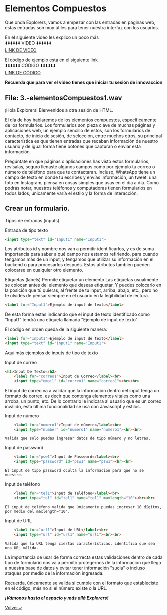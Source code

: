 # Elementos Compuestos

Que onda Explorers, vamos a empezar con las entradas en páginas web, estas entradas son muy útiles para tener nuestra interfaz con los usuarios.

En el siguiente video les explico un poco más<br>
⬇️⬇️⬇️⬇️⬇️⬇️ VIDEO ⬇️⬇️⬇️⬇️⬇️⬇️<br>
[LINK DE VIDEO](https://web.microsoftstream.com/video/fedb8772-5239-4706-9ee4-a347eba21a29)

El código de ejemplo está en el siguiente link<br>
⬇️⬇️⬇️⬇️⬇️⬇️ CÓDIGO ⬇️⬇️⬇️⬇️⬇️⬇️<br>
[LINK DE CÓDIGO](../programas/2.-elementosCompuestos.html)


**Recuerda que para ver el video tienes que iniciar tu sesión de innovaccion**

File: 3.-elementosCompuestos1.wav
--------------------------------------------------------------------------------
¡Hola Explorers! Bienvenidos a otra sesión de HTML. 

El día de hoy hablaremos de los elementos compuestos, específicamente de los formularios. 
Los formularios son pieza clave de muchas páginas y aplicaciones web, un ejemplo sencillo de estos, son los formularios de contacto, de inicio de sesión, de selección, entre muchos otros, su principal característica es que tienen entradas que recaban información de nuestro usuario y de igual forma tiene botones que capturan o enviar esta información. 

Pregúntate en que páginas o aplicaciones has visto estos formularios, revísalas, seguro llenaste algunos campos como por ejemplo tu correo o número de teléfono para que te contactaran. Incluso, WhatsApp tiene un campo de texto en donde tu escribes y envías información, un tweet, una foto en Instagram, piensa en cosas simples que usas en el día a día. 
Como podrás notar, nuestros teléfonos y computadoras tienen formularios en todos lados, únicamente varía el estilo y la forma de interacción. 
 
## Crear un formulario. 

Tipos de entradas (inputs)

Entrada de tipo texto
~~~html
<input type="text" id="Input1" name="Input1">
~~~
  
  Los atributos id y nombre nos van a permitir identificarlos, y es de suma importancia para saber a qué campo nos estamos refiriendo, para cuando tengamos más de un input, y tengamos que utilizar su información en el backend o para procesarlos después. 
  Estos atributos también pueden colocarse en cualquier otro elemento.

Etiquetas (labels) Permite etiquetar un elemento 
Las etiquetas usualmente se colocan antes del elemento que deseas etiquetar. Y puedes colocarlo en la posición que tú quieras, al frente de tu input, arriba, abajo, etc., pero no te olvides de pensar siempre en el usuario en la legibilidad de lectura. 

~~~html
<label for="Input1">Ejemplo de input de texto</label>
~~~

De esta forma estas indicando que el input de texto identificado como "Input1" tendrá una etiqueta llamada "Ejemplo de input de texto". 

El código en orden queda de la siguiente manera: 

~~~html
<label for="Input1">Ejemplo de input de texto</label>
<input type="text" id="Input1" name="Input1">
~~~

Aquí más ejemplos de inputs de tipo de texto

Input de correo 
~~~html
<h2>Input De Texto</h2>
    <label for="correo1">Input de Correo</label><br>
    <input type="email" id="correo1" name="correo1"><br><br>
~~~
 El input de correo va a validar que la información dentro del input tenga un formato de correo, es decir que contenga elementos vitales como una arroba, un punto, etc. De lo contrario le indicara al usuario que es un correo inválido, esta última funcionalidad se usa con Javascript y estilos. 

Input de número 
~~~html
    <label for="numero1">Input de número</label><br>
    <input type="number" id="numero1" name="numero1"><br><br>
~~~
    Valida que solo puedas ingresar datos de tipo número y no letras. 
    
Input de password 
~~~html
    <label for="psw1">Input de Password</label><br>
    <input type="password" id="psw1" name="psw1"><br><br>
 ~~~
    El input de tipo password oculta la información para que no se muestre. 

Input de teléfono 
~~~html
    <label for="tel1">Input de Teléfono</label><br>
    <input type="tel" id="tel1" name="tel1" maxlength="10"><br><br>
~~~  
    El input de teléfono valida que únicamente puedas ingresar 10 dígitos, por medio del maxlength="10". 

Input de URL
~~~html
    <label for="url1">Input de URL</label><br>
    <input type="url" id="url1" name="url1"><br><br>
~~~
    Valida que la URL tenga ciertas características, identifica que sea una URL válida. 

La importancia de usar de forma correcta estas validaciones dentro de cada tipo de formulario nos va a permitir protegernos de la información que llega a nuestra base de datos y evitar tener información "sucia" o incluso ataques por medio de la información ingresada. 
  
 Recuerda, únicamente se valida si cumple con el formato que estableciste en el código, más no si el número existe o la URL. 

  
  
***¡Vámonos hasta el espacio y más allá Explorers!***

[Volver &ldca;](/02%20-%20HTML/README.md "Regresar a página anterior")